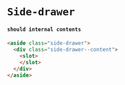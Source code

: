 # `Side-drawer`

#### `should internal contents`

```html
<aside class="side-drawer">
  <div class="side-drawer--content">
    <slot>
    </slot>
  </div>
</aside>

```

